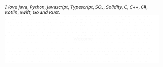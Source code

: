 𝘐 𝘭𝘰𝘷𝘦 𝘑𝘢𝘷𝘢, 𝘗𝘺𝘵𝘩𝘰𝘯, 𝘑𝘢𝘷𝘢𝘴𝘤𝘳𝘪𝘱𝘵, 𝘛𝘺𝘱𝘦𝘴𝘤𝘳𝘪𝘱𝘵, 𝘚𝘘𝘓, 𝘚𝘰𝘭𝘪𝘥𝘪𝘵𝘺, 𝘊, 𝘊++, 𝘊#, 𝘒𝘰𝘵𝘭𝘪𝘯, 𝘚𝘸𝘪𝘧𝘵, 𝘎𝘰 𝘢𝘯𝘥 𝘙𝘶𝘴𝘵.
![Banner](https://raw.githubusercontent.com/drewbi/drewbi/master/welcome_banner2.svg)
